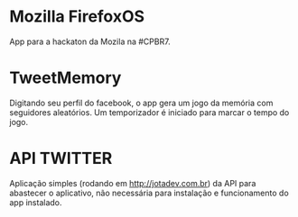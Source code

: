 Mozilla FirefoxOS
=======
App para a hackaton da Mozila na #CPBR7.

TweetMemory
=======
Digitando seu perfil do facebook, o app gera um jogo da memória com seguidores aleatórios. Um temporizador é iniciado para marcar o tempo do jogo.

API TWITTER
=======
Aplicação simples (rodando em http://jotadev.com.br) da API para abastecer o aplicativo, não necessária para instalação e funcionamento do app instalado.